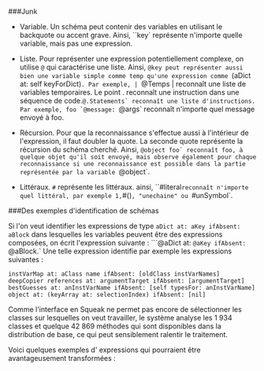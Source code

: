 






###Junk

- Variable. Un schéma peut contenir des variables en utilisant
  le backquote ou accent grave. Ainsi, ``key` représente n'importe
  quelle variable, mais pas une expression.

- Liste. Pour représenter une expression potentiellement
  complexe, on utilise `@` qui caractérise une liste. Ainsi, `@key
  peut représenter aussi bien une variable simple comme temp qu'une
  expression comme `(aDict at: self keyForDict)`. Par exemple, | `@Temps
  | reconnaît une liste de variables temporaires. Le point . reconnaît
  une instruction dans une séquence de code.``@.Statements`
  reconnaît une liste d'instructions. Par exemple, foo `@message:
  ``@args` reconnaît n'importe quel message envoyé à  foo.

- Récursion. Pour que la reconnaissance s'effectue aussi à 
  l'intérieur de l'expression, il faut doubler la quote. La seconde
  quote représente la récursion du schéma cherché. Ainsi,
  ```@object foo` reconnaît foo, à  quelque objet qu'il soit envoyé,
  mais observe également pour chaque reconnaissance si une
  reconnaissance est possible dans la partie représentée par la
  variable ```@object`.

-	Littéraux. `#` représente les littéraux. ainsi, ``#literal`
  reconnaît n'importe quel littéral, par exemple 1, `#()`, "unechaine"
  ou `#unSymbol`.


###Des exemples d'identification de schémas

Si l'on veut identifier les expressions de type `aDict at: aKey ifAbsent: aBlock` dans lesquelles les variables peuvent être des expressions composées, on écrit l'expression
suivante : ```@aDict at: ``@aKey ifAbsent: ``@aBlock.`
Une telle expression identifie par exemple les expressions suivantes :

```
instVarMap at: aClass name ifAbsent: [oldClass instVarNames]
deepCopier references at: argumentTarget ifAbsent: [argumentTarget]
bestGuesses at: anInstVarName ifAbsent: [self typesFor: anInstVarName]
object at: (keyArray at: selectionIndex) ifAbsent: [nil]
```

Comme l'interface en Squeak ne permet pas encore de sélectionner les
classes sur lesquelles on veut travailler, le système analyse les 1
934 classes et quelque 42 869 méthodes qui sont disponibles dans la
distribution de base, ce qui peut sensiblement ralentir le traitement.

Voici quelques exemples d'
expressions qui pourraient être avantageusement transformées :



